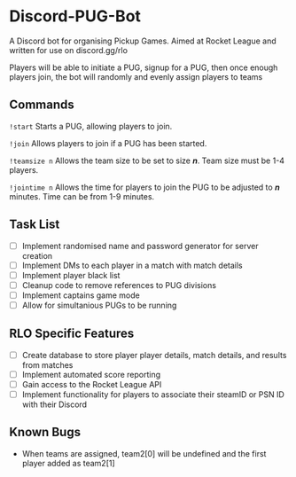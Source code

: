 # Discord-PUG-Bot
A Discord bot for organising Pickup Games. Aimed at Rocket League and written  for use on discord.gg/rlo

Players will be able to initiate a PUG, signup for a PUG, then once enough players join, the bot will randomly and evenly assign players to teams

## Commands
`!start`
  Starts a PUG, allowing players to join.

`!join`
  Allows players to join if a PUG has been started.

`!teamsize n`
  Allows the team size to be set to size ***n***. Team size must be 1-4 players.

`!jointime n`
  Allows the time for players to join the PUG to be adjusted to ***n*** minutes. Time can be from 1-9 minutes.


## Task List
- [ ] Implement randomised name and password generator for server creation
- [ ] Implement DMs to each player in a match with match details
- [ ] Implement player black list
- [ ] Cleanup code to remove references to PUG divisions
- [ ] Implement captains game mode
- [ ] Allow for simultanious PUGs to be running

## RLO Specific Features
- [ ] Create database to store player player details, match details, and results from matches
- [ ] Implement automated score reporting
- [ ] Gain access to the Rocket League API
- [ ] Implement functionality for players to associate their steamID or PSN ID with their Discord 

## Known Bugs
- When teams are assigned, team2[0] will be undefined and the first player added as team2[1]
